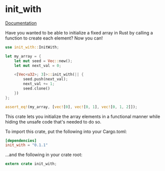 # init\_with

[Documentation][]

[Documentation]: https://shiva.icesoldier.me/init_with/init_with/

Have you wanted to be able to initialize a fixed array in Rust by calling a function to create each
element? Now you can!

```rust
use init_with::InitWith;

let my_array = {
    let mut seed = Vec::new();
    let mut next_val = 0;

    <[Vec<u32>; 3]>::init_with(|| {
        seed.push(next_val);
        next_val += 1;
        seed.clone()
    })
};

assert_eq!(my_array, [vec![0], vec![0, 1], vec![0, 1, 2]]);
```

This crate lets you initialize the array elements in a functional manner while hiding the unsafe
code that's needed to do so.

To import this crate, put the following into your Cargo.toml:

```toml
[dependencies]
init_with = "0.1.1"
```

...and the following in your crate root:

```rust
extern crate init_with;
```
